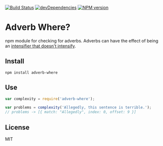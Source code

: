 [![Build Status](https://travis-ci.org/duereg/adverb-where.svg?branch=master)](https://travis-ci.org/duereg/adverb-where)
[![devDependencies](https://david-dm.org/duereg/adverb-where/dev-status.png)](https://david-dm.org/duereg/adverb-where#info=devDependencies&view=table)
[![NPM version](https://badge.fury.io/js/adverb-where.svg)](http://badge.fury.io/js/adverb-where)

# Adverb Where?

npm module for checking for adverbs. Adverbs can have the effect of being an [intensifier that doesn't intensify](http://grammar.ccc.commnet.edu/grammar/concise.htm#intensifiers).

## Install

```shell
npm install adverb-where
```

## Use

```javascript
var complexity = require('adverb-where');

var problems = complexity('Allegedly, this sentence is terrible.');
// problems -> [{ match: "Allegedly", index: 0, offset: 9 }]
```

## License
MIT
